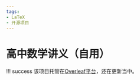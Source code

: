 ```yaml
---
tags:
- LaTeX
- 开源项目
---
```


# 高中数学讲义（自用）

!!! success
    该项目托管在[Overleaf平台](https://www.overleaf.com/read/vkmwxrwvzjqq)，还在更新当中。
